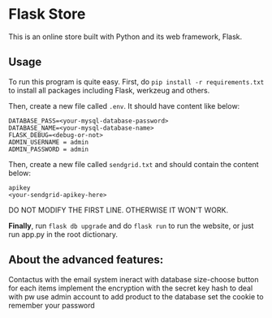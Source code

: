 Flask Store
===
This is an online store built with Python and its web framework, Flask.

## Usage
To run this program is quite easy. First, do `pip install -r requirements.txt` to install all packages including Flask, 
werkzeug and others.

Then, create a new file called `.env`. It should have content like below:
```text
DATABASE_PASS=<your-mysql-database-password>
DATABASE_NAME=<your-mysql-database-name>
FLASK_DEBUG=<debug-or-not>
ADMIN_USERNAME = admin
ADMIN_PASSWORD = admin

```

Then, create a new file called `sendgrid.txt` and should contain the content below:
```text
apikey
<your-sendgrid-apikey-here>
```

DO NOT MODIFY THE FIRST LINE. OTHERWISE IT WON'T WORK.

**Finally**, run `flask db upgrade` and do `flask run` to run the website, or just run app.py in the root dictionary.







## About the advanced features:

Contactus with the email system
ineract with database
size-choose button for each items
implement the encryption with the secret key
hash to deal with pw
use admin account to add product to the database
set the cookie to remember your password
